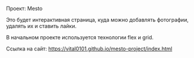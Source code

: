 Проект: Mesto

Это будет интерактивная страница, куда можно добавлять фотографии, удалять их и ставить лайки.

В начальном проекте используется технологии flex и grid.

Ссылка на сайт: https://vital0101.github.io/mesto-project/index.html
